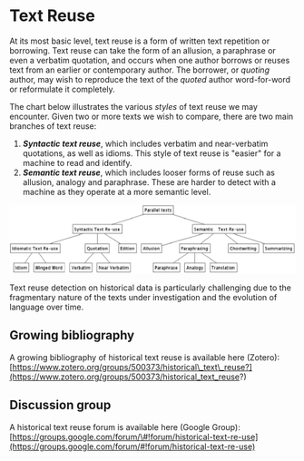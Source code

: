 # Text Reuse

At its most basic level, text reuse is a form of written text repetition or borrowing. Text reuse can take the form of an allusion, a paraphrase or even a verbatim quotation, and occurs when one author borrows or reuses text from an earlier or contemporary author. The borrower, or _quoting_ author, may wish to reproduce the text of the _quoted_ author word-for-word or reformulate it completely.

The chart below illustrates the various _styles_ of text reuse we may encounter. Given two or more texts we wish to compare, there are two main branches of text reuse:

1. _**Syntactic text reuse**_, which includes verbatim and near-verbatim quotations, as well as idioms. This style of text reuse is "easier" for a machine to read and identify.
2. _**Semantic text reuse**_, which includes looser forms of reuse such as allusion, analogy and paraphrase. These are harder to detect with a machine as they operate at a more semantic level.

![Reuse styles.](../../.gitbook/assets/styles.png)

Text reuse detection on historical data is particularly challenging due to the fragmentary nature of the texts under investigation and the evolution of language over time.

## Growing bibliography

A growing bibliography of historical text reuse is available here \(Zotero\): [https://www.zotero.org/groups/500373/historical\_text\_reuse?](https://www.zotero.org/groups/500373/historical_text_reuse?)

## Discussion group

A historical text reuse forum is available here \(Google Group\): [https://groups.google.com/forum/\#!forum/historical-text-re-use](https://groups.google.com/forum/#!forum/historical-text-re-use)

